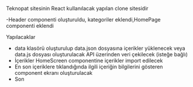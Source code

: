 Teknopat sitesinin React kullanılacak yapılan clone sitesidir

-Header componenti oluşturuldu, kategoriler eklendi,HomePage componenti eklendi

Yapılacaklar
 - data klasörü oluşturulup data.json dosyasına içerikler yüklenecek veya data.js dosyası oluşturulacak API üzerinden veri çekilecek (isteğe bağlı)
 - İçerikler HomeScreen componentine içerikler import edilecek
 - En son içeriklere tıklandığında ilgili içeriğin bilgilerini gösteren component ekranı oluşturulacak
 - Son
